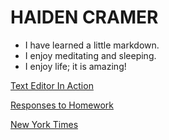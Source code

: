 # HAIDEN CRAMER

- I have learned a little markdown.
- I enjoy meditating and sleeping. 
- I enjoy life; it is amazing!


  
[Text Editor In Action](https://github.com/haidencramer/MART341-WebDesign/blob/main/assignmentThree/images/VISUALSTUDIOPIC.png)

[Responses to Homework](https://github.com/haidencramer/MART341-WebDesign/blob/main/assignmentThree/responses.txt)

[New York Times](https://www.nytimes.com/)


